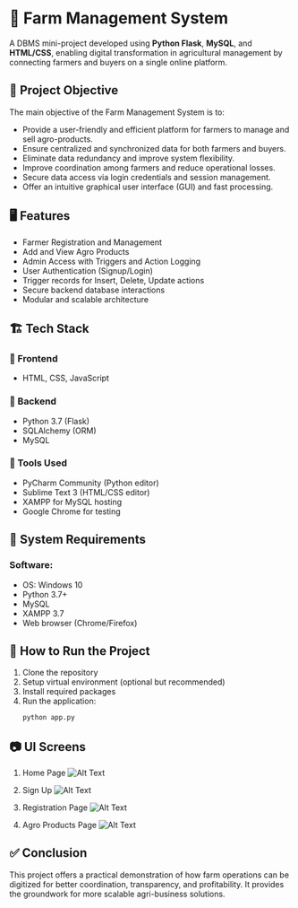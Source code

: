 # 🌾 Farm Management System 

A DBMS mini-project developed using **Python Flask**, **MySQL**, and **HTML/CSS**, enabling digital transformation in agricultural management by connecting farmers and buyers on a single online platform.

## 📌 Project Objective

The main objective of the Farm Management System is to:

- Provide a user-friendly and efficient platform for farmers to manage and sell agro-products.
- Ensure centralized and synchronized data for both farmers and buyers.
- Eliminate data redundancy and improve system flexibility.
- Improve coordination among farmers and reduce operational losses.
- Secure data access via login credentials and session management.
- Offer an intuitive graphical user interface (GUI) and fast processing.

## 🖥️ Features

-  Farmer Registration and Management
-  Add and View Agro Products
-  Admin Access with Triggers and Action Logging
-  User Authentication (Signup/Login)
-  Trigger records for Insert, Delete, Update actions
-  Secure backend database interactions
-  Modular and scalable architecture

## 🏗️ Tech Stack

### 🔹 Frontend
- HTML, CSS, JavaScript

### 🔹 Backend
- Python 3.7 (Flask)
- SQLAlchemy (ORM)
- MySQL

### 🔹 Tools Used
- PyCharm Community (Python editor)
- Sublime Text 3 (HTML/CSS editor)
- XAMPP for MySQL hosting
- Google Chrome for testing

## 🧰 System Requirements

### Software:
- OS: Windows 10
- Python 3.7+
- MySQL
- XAMPP 3.7
- Web browser (Chrome/Firefox)

## 🚀 How to Run the Project

1. Clone the repository
2. Setup virtual environment (optional but recommended)
3. Install required packages
4. Run the application:
   ```bash
   python app.py
   ```
## 📷 UI Screens
1. Home Page
![Alt Text](relative/path/to/image.png)

2. Sign Up
![Alt Text](relative/path/to/image.png)

3. Registration Page
![Alt Text](relative/path/to/image.png)

4. Agro Products Page
![Alt Text](relative/path/to/image.png)

## ✅ Conclusion
This project offers a practical demonstration of how farm operations can be digitized for better coordination, transparency, and profitability. It provides the groundwork for more scalable agri-business solutions.

